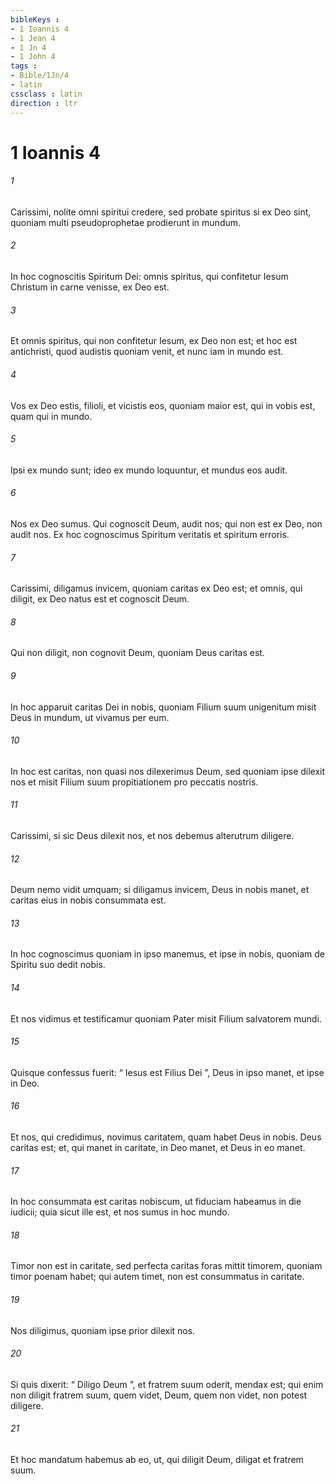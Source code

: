 ```yaml
---
bibleKeys : 
- 1 Ioannis 4
- 1 Jean 4
- 1 Jn 4
- 1 John 4
tags : 
- Bible/1Jn/4
- latin
cssclass : latin
direction : ltr
---
```


# 1 Ioannis 4

###### 1
Carissimi, nolite omni spiritui credere, sed probate spiritus si ex Deo sint, quoniam multi pseudoprophetae prodierunt in mundum. 
###### 2
In hoc cognoscitis Spiritum Dei: omnis spiritus, qui confitetur Iesum Christum in carne venisse, ex Deo est. 
###### 3
Et omnis spiritus, qui non confitetur Iesum, ex Deo non est; et hoc est antichristi, quod audistis quoniam venit, et nunc iam in mundo est. 
###### 4
Vos ex Deo estis, filioli, et vicistis eos, quoniam maior est, qui in vobis est, quam qui in mundo. 
###### 5
Ipsi ex mundo sunt; ideo ex mundo loquuntur, et mundus eos audit. 
###### 6
Nos ex Deo sumus. Qui cognoscit Deum, audit nos; qui non est ex Deo, non audit nos. Ex hoc cognoscimus Spiritum veritatis et spiritum erroris.
###### 7
Carissimi, diligamus invicem, quoniam caritas ex Deo est; et omnis, qui diligit, ex Deo natus est et cognoscit Deum. 
###### 8
Qui non diligit, non cognovit Deum, quoniam Deus caritas est. 
###### 9
In hoc apparuit caritas Dei in nobis, quoniam Filium suum unigenitum misit Deus in mundum, ut vivamus per eum. 
###### 10
In hoc est caritas, non quasi nos dilexerimus Deum, sed quoniam ipse dilexit nos et misit Filium suum propitiationem pro peccatis nostris.
###### 11
Carissimi, si sic Deus dilexit nos, et nos debemus alterutrum diligere. 
###### 12
Deum nemo vidit umquam; si diligamus invicem, Deus in nobis manet, et caritas eius in nobis consummata est. 
###### 13
In hoc cognoscimus quoniam in ipso manemus, et ipse in nobis, quoniam de Spiritu suo dedit nobis. 
###### 14
Et nos vidimus et testificamur quoniam Pater misit Filium salvatorem mundi. 
###### 15
Quisque confessus fuerit: “ Iesus est Filius Dei ”, Deus in ipso manet, et ipse in Deo. 
###### 16
Et nos, qui credidimus, novimus caritatem, quam habet Deus in nobis. Deus caritas est; et, qui manet in caritate, in Deo manet, et Deus in eo manet.
###### 17
In hoc consummata est caritas nobiscum, ut fiduciam habeamus in die iudicii; quia sicut ille est, et nos sumus in hoc mundo. 
###### 18
Timor non est in caritate, sed perfecta caritas foras mittit timorem, quoniam timor poenam habet; qui autem timet, non est consummatus in caritate.
###### 19
Nos diligimus, quoniam ipse prior dilexit nos. 
###### 20
Si quis dixerit: “ Diligo Deum ”, et fratrem suum oderit, mendax est; qui enim non diligit fratrem suum, quem videt, Deum, quem non videt, non potest diligere. 
###### 21
Et hoc mandatum habemus ab eo, ut, qui diligit Deum, diligat et fratrem suum.
